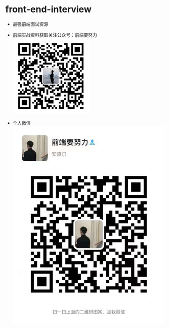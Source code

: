 # front-end-interview
- 最强前端面试资源
- 前端实战资料获取关注公众号：前端要努力
![image](erweima/gong.jpg)
  
- 个人微信
![image](erweima/we.jpg)